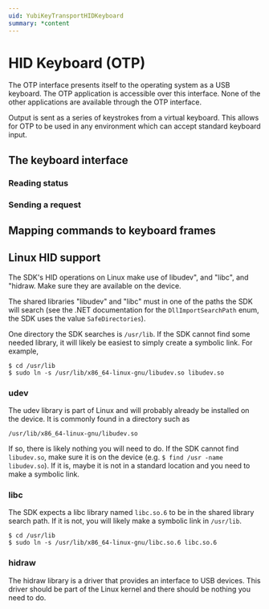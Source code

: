 ```yaml
---
uid: YubiKeyTransportHIDKeyboard
summary: *content
---
```


<!-- Copyright 2021 Yubico AB

Licensed under the Apache License, Version 2.0 (the "License");
you may not use this file except in compliance with the License.
You may obtain a copy of the License at

    http://www.apache.org/licenses/LICENSE-2.0

Unless required by applicable law or agreed to in writing, software
distributed under the License is distributed on an "AS IS" BASIS,
WITHOUT WARRANTIES OR CONDITIONS OF ANY KIND, either express or implied.
See the License for the specific language governing permissions and
limitations under the License. -->

# HID Keyboard (OTP)

The OTP interface presents itself to the operating system as a USB keyboard.
The OTP application is accessible over this interface. None of the other
applications are available through the OTP interface.

Output is sent as a series of keystrokes from a virtual keyboard. This allows
for OTP to be used in any environment which can accept standard keyboard input.

## The keyboard interface

### Reading status

### Sending a request

## Mapping commands to keyboard frames

## Linux HID support

The SDK's HID operations on Linux make use of libudev", and "libc", and "hidraw. Make sure
they are available on the device.

The shared libraries "libudev" and "libc" must in one of the paths the SDK will search
(see the .NET documentation for the `DllImportSearchPath` enum, the SDK uses the value
`SafeDirectories`).

One directory the SDK searches is `/usr/lib`. If the SDK cannot find some needed library,
it will likely be easiest to simply create a symbolic link. For example,

```
$ cd /usr/lib
$ sudo ln -s /usr/lib/x86_64-linux-gnu/libudev.so libudev.so
```

### udev

The udev library is part of Linux and will probably already be installed on the device. It
is commonly found in a directory such as

```
/usr/lib/x86_64-linux-gnu/libudev.so
```

If so, there is likely nothing you will need to do. If the SDK cannot find `libudev.so`,
make sure it is on the device (e.g. `$ find /usr -name libudev.so`). If it is, maybe it is
not in a standard location and you need to make a symbolic link.

### libc

The SDK expects a libc library named `libc.so.6` to be in the shared library search path.
If it is not, you will likely make a symbolic link in `/usr/lib`.

```
$ cd /usr/lib
$ sudo ln -s /usr/lib/x86_64-linux-gnu/libc.so.6 libc.so.6
```

### hidraw

The hidraw library is a driver that provides an interface to USB devices. This driver
should be part of the Linux kernel and there should be nothing you need to do.
